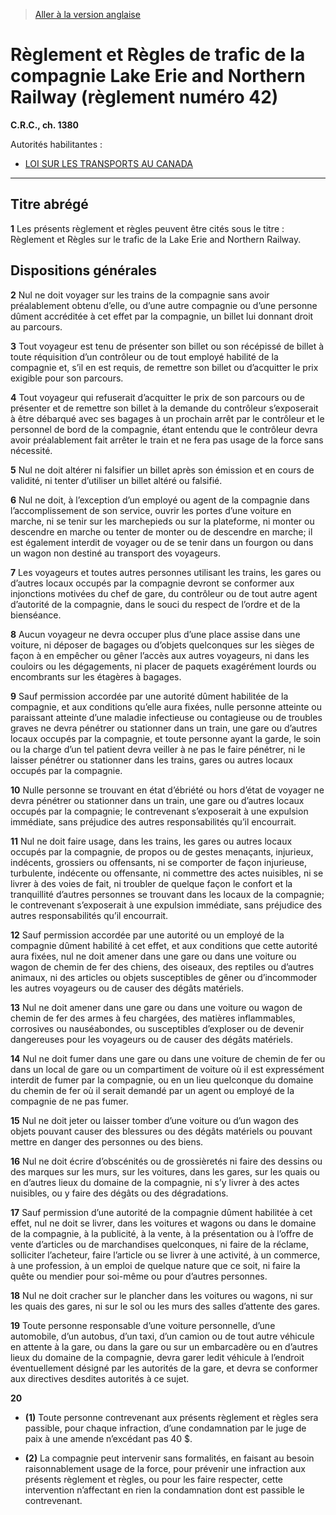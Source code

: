 > [Aller à la version anglaise](/en/Regulations/Consolidated%20Regulations%20of%20Canada/1301-1400/C.R.C.,%20c.%201380.md)

# Règlement et Règles de trafic de la compagnie Lake Erie and Northern Railway (règlement numéro 42)

**C.R.C., ch. 1380**

Autorités habilitantes : 
- [LOI SUR LES TRANSPORTS AU CANADA](/fr/Lois/Lois%20du%20Canada/1996/ch.%2010.md)

----------



## Titre abrégé


**1** Les présents règlement et règles peuvent être cités sous le titre : Règlement et Règles sur le trafic de la Lake Erie and Northern Railway.




## Dispositions générales


**2** Nul ne doit voyager sur les trains de la compagnie sans avoir préalablement obtenu d’elle, ou d’une autre compagnie ou d’une personne dûment accréditée à cet effet par la compagnie, un billet lui donnant droit au parcours.



**3** Tout voyageur est tenu de présenter son billet ou son récépissé de billet à toute réquisition d’un contrôleur ou de tout employé habilité de la compagnie et, s’il en est requis, de remettre son billet ou d’acquitter le prix exigible pour son parcours.



**4** Tout voyageur qui refuserait d’acquitter le prix de son parcours ou de présenter et de remettre son billet à la demande du contrôleur s’exposerait à être débarqué avec ses bagages à un prochain arrêt par le contrôleur et le personnel de bord de la compagnie, étant entendu que le contrôleur devra avoir préalablement fait arrêter le train et ne fera pas usage de la force sans nécessité.



**5** Nul ne doit altérer ni falsifier un billet après son émission et en cours de validité, ni tenter d’utiliser un billet altéré ou falsifié.



**6** Nul ne doit, à l’exception d’un employé ou agent de la compagnie dans l’accomplissement de son service, ouvrir les portes d’une voiture en marche, ni se tenir sur les marchepieds ou sur la plateforme, ni monter ou descendre en marche ou tenter de monter ou de descendre en marche; il est également interdit de voyager ou de se tenir dans un fourgon ou dans un wagon non destiné au transport des voyageurs.



**7** Les voyageurs et toutes autres personnes utilisant les trains, les gares ou d’autres locaux occupés par la compagnie devront se conformer aux injonctions motivées du chef de gare, du contrôleur ou de tout autre agent d’autorité de la compagnie, dans le souci du respect de l’ordre et de la bienséance.



**8** Aucun voyageur ne devra occuper plus d’une place assise dans une voiture, ni déposer de bagages ou d’objets quelconques sur les sièges de façon à en empêcher ou gêner l’accès aux autres voyageurs, ni dans les couloirs ou les dégagements, ni placer de paquets exagérément lourds ou encombrants sur les étagères à bagages.



**9** Sauf permission accordée par une autorité dûment habilitée de la compagnie, et aux conditions qu’elle aura fixées, nulle personne atteinte ou paraissant atteinte d’une maladie infectieuse ou contagieuse ou de troubles graves ne devra pénétrer ou stationner dans un train, une gare ou d’autres locaux occupés par la compagnie, et toute personne ayant la garde, le soin ou la charge d’un tel patient devra veiller à ne pas le faire pénétrer, ni le laisser pénétrer ou stationner dans les trains, gares ou autres locaux occupés par la compagnie.



**10** Nulle personne se trouvant en état d’ébriété ou hors d’état de voyager ne devra pénétrer ou stationner dans un train, une gare ou d’autres locaux occupés par la compagnie; le contrevenant s’exposerait à une expulsion immédiate, sans préjudice des autres responsabilités qu’il encourrait.



**11** Nul ne doit faire usage, dans les trains, les gares ou autres locaux occupés par la compagnie, de propos ou de gestes menaçants, injurieux, indécents, grossiers ou offensants, ni se comporter de façon injurieuse, turbulente, indécente ou offensante, ni commettre des actes nuisibles, ni se livrer à des voies de fait, ni troubler de quelque façon le confort et la tranquillité d’autres personnes se trouvant dans les locaux de la compagnie; le contrevenant s’exposerait à une expulsion immédiate, sans préjudice des autres responsabilités qu’il encourrait.



**12** Sauf permission accordée par une autorité ou un employé de la compagnie dûment habilité à cet effet, et aux conditions que cette autorité aura fixées, nul ne doit amener dans une gare ou dans une voiture ou wagon de chemin de fer des chiens, des oiseaux, des reptiles ou d’autres animaux, ni des articles ou objets susceptibles de gêner ou d’incommoder les autres voyageurs ou de causer des dégâts matériels.



**13** Nul ne doit amener dans une gare ou dans une voiture ou wagon de chemin de fer des armes à feu chargées, des matières inflammables, corrosives ou nauséabondes, ou susceptibles d’exploser ou de devenir dangereuses pour les voyageurs ou de causer des dégâts matériels.



**14** Nul ne doit fumer dans une gare ou dans une voiture de chemin de fer ou dans un local de gare ou un compartiment de voiture où il est expressément interdit de fumer par la compagnie, ou en un lieu quelconque du domaine du chemin de fer où il serait demandé par un agent ou employé de la compagnie de ne pas fumer.



**15** Nul ne doit jeter ou laisser tomber d’une voiture ou d’un wagon des objets pouvant causer des blessures ou des dégâts matériels ou pouvant mettre en danger des personnes ou des biens.



**16** Nul ne doit écrire d’obscénités ou de grossièretés ni faire des dessins ou des marques sur les murs, sur les voitures, dans les gares, sur les quais ou en d’autres lieux du domaine de la compagnie, ni s’y livrer à des actes nuisibles, ou y faire des dégâts ou des dégradations.



**17** Sauf permission d’une autorité de la compagnie dûment habilitée à cet effet, nul ne doit se livrer, dans les voitures et wagons ou dans le domaine de la compagnie, à la publicité, à la vente, à la présentation ou à l’offre de vente d’articles ou de marchandises quelconques, ni faire de la réclame, solliciter l’acheteur, faire l’article ou se livrer à une activité, à un commerce, à une profession, à un emploi de quelque nature que ce soit, ni faire la quête ou mendier pour soi-même ou pour d’autres personnes.



**18** Nul ne doit cracher sur le plancher dans les voitures ou wagons, ni sur les quais des gares, ni sur le sol ou les murs des salles d’attente des gares.



**19** Toute personne responsable d’une voiture personnelle, d’une automobile, d’un autobus, d’un taxi, d’un camion ou de tout autre véhicule en attente à la gare, ou dans la gare ou sur un embarcadère ou en d’autres lieux du domaine de la compagnie, devra garer ledit véhicule à l’endroit éventuellement désigné par les autorités de la gare, et devra se conformer aux directives desdites autorités à ce sujet.



**20** 

- **(1)** Toute personne contrevenant aux présents règlement et règles sera passible, pour chaque infraction, d’une condamnation par le juge de paix à une amende n’excédant pas 40 $.

- **(2)** La compagnie peut intervenir sans formalités, en faisant au besoin raisonnablement usage de la force, pour prévenir une infraction aux présents règlement et règles, ou pour les faire respecter, cette intervention n’affectant en rien la condamnation dont est passible le contrevenant.


